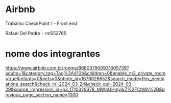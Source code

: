 # Airbnb

Trabalho CheckPoint 1 - Front end

Rafael Del Padre - rm552765
# nome dos integrantes
https://www.airbnb.com.br/rooms/868037900931605739?adults=1&category_tag=Tag%3A4104&children=0&enable_m3_private_room=true&infants=0&pets=0&photo_id=1676026652&search_mode=flex_destinations_search&check_in=2024-03-24&check_out=2024-03-29&source_impression_id=p3_1710329378_MWbUHmyikZ%2FCtWA%2B&previous_page_section_name=1000
